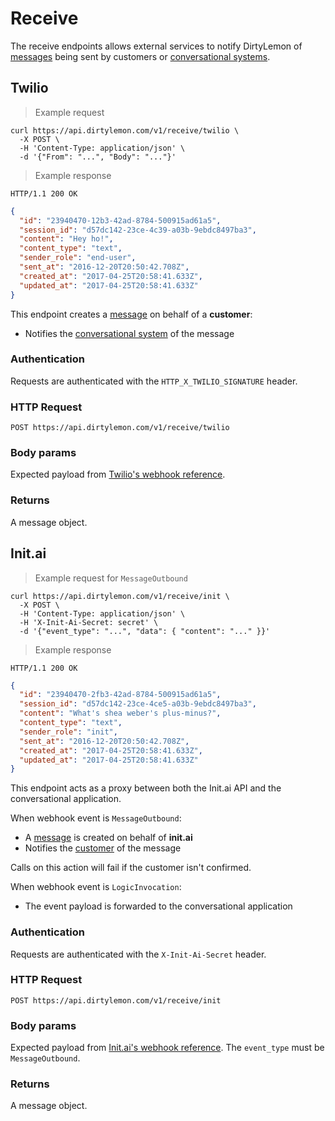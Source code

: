 # Receive

The receive endpoints allows external services to notify DirtyLemon of [messages](#messages) being sent by customers or [conversational systems](...).

## Twilio

> Example request

```shell
curl https://api.dirtylemon.com/v1/receive/twilio \
  -X POST \
  -H 'Content-Type: application/json' \
  -d '{"From": "...", "Body": "..."}'
```

> Example response

```http
HTTP/1.1 200 OK
```

```json
{
  "id": "23940470-12b3-42ad-8784-500915ad61a5",
  "session_id": "d57dc142-23ce-4c39-a03b-9ebdc8497ba3",
  "content": "Hey ho!",
  "content_type": "text",
  "sender_role": "end-user",
  "sent_at": "2016-12-20T20:50:42.708Z",
  "created_at": "2017-04-25T20:58:41.633Z",
  "updated_at": "2017-04-25T20:58:41.633Z"
}
```

This endpoint creates a [message](#messages) on behalf of a __customer__:

- Notifies the [conversational system](...) of the message

### Authentication

Requests are authenticated with the `HTTP_X_TWILIO_SIGNATURE` header.

### HTTP Request

`POST https://api.dirtylemon.com/v1/receive/twilio`

### Body params

Expected payload from [Twilio's webhook reference](...).

### Returns

A message object.


## Init.ai

> Example request for `MessageOutbound`

```shell
curl https://api.dirtylemon.com/v1/receive/init \
  -X POST \
  -H 'Content-Type: application/json' \
  -H 'X-Init-Ai-Secret: secret' \
  -d '{"event_type": "...", "data": { "content": "..." }}'
```

> Example response

```http
HTTP/1.1 200 OK
```

```json
{
  "id": "23940470-2fb3-42ad-8784-500915ad61a5",
  "session_id": "d57dc142-23ce-4ce5-a03b-9ebdc8497ba3",
  "content": "What's shea weber's plus-minus?",
  "content_type": "text",
  "sender_role": "init",
  "sent_at": "2016-12-20T20:50:42.708Z",
  "created_at": "2017-04-25T20:58:41.633Z",
  "updated_at": "2017-04-25T20:58:41.633Z"
}
```

This endpoint acts as a proxy between both the Init.ai API and the conversational application.

When webhook event is `MessageOutbound`:

  - A [message](#messages) is created on behalf of __init.ai__
  - Notifies the [customer](#customers) of the message

<aside class="notice">
  Calls on this action will fail if the customer isn't confirmed.
</aside>

When webhook event is `LogicInvocation`:

  - The event payload is forwarded to the conversational application

### Authentication

Requests are authenticated with the `X-Init-Ai-Secret` header.

### HTTP Request

`POST https://api.dirtylemon.com/v1/receive/init`

### Body params

Expected payload from [Init.ai's webhook reference](https://docs.init.ai/docs/webhooks). The `event_type` must be `MessageOutbound`.

### Returns

A message object.
